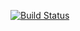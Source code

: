 [![Build Status](https://travis-ci.org/AdrianMendozaProjects/CSE110_LAB5.svg?branch=master)](https://travis-ci.org/AdrianMendozaProjects/CSE110_LAB5)
